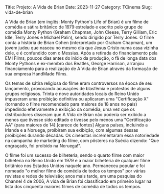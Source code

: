 Title: Projeto: A Vida de Brian
Date: 2023-11-27
Category: TCinema
Slug: vida-de-brian

A Vida de Brian (em inglês: Monty Python's Life of Brian) é um filme de comédia e sátira britânico de 1979 estrelado e escrito pelo grupo de comédia Monty Python (Graham Chapman, John Cleese, Terry Gilliam, Eric Idle, Terry Jones e Michael Palin), sendo dirigido por Terry Jones. O filme conta a história de Brian Cohen (interpretado por Graham Chapman), um jovem judeu que nasceu no mesmo dia que Jesus Cristo numa casa vizinha dele, e é confundido com o Messias. Após a retirada do financiamento pela EMI Films, poucos dias antes do início da produção, o fã de longa data dos Monty Pythons e ex-membro dos Beatles, George Harrison, arranjou financiamento para a realização de A Vida de Brian através da formação de sua empresa HandMade Films.

Os temas de sátira religiosa do filme eram controversos na época de seu lançamento, provocando acusações de blasfêmia e protestos de alguns grupos religiosos. Trinta e nove autoridades locais do Reino Unido impuseram uma proibição definitiva ou aplicaram uma "Certificação X" (tornando o filme recomendado para maiores de 18 anos no país) impedindo efetivamente a exibição da comédia, uma vez que os distribuidores disseram que A Vida de Brian não poderia ser exibido a menos que tivesse sido editado e tivesse pelo menos uma "Certificação AA" (para maiores de 14).[carece de fontes] Alguns países, incluindo a Irlanda e a Noruega, proibiram sua exibição, com algumas dessas proibições durando décadas. Os cineastas incrementaram essa notoriedade na campanha de marketing do filme, com pôsteres na Suécia dizendo: "Que engraçado, foi proibido na Noruega!".

O filme foi um sucesso de bilheteria, sendo o quarto filme com maior bilheteria no Reino Unido em 1979 e a maior bilheteria de qualquer filme britânico nos Estados Unidos naquele ano. Permaneceu popular e foi nomeado "o melhor filme de comédia de todos os tempos" por várias revistas e redes de televisão; anos mais tarde, em uma pesquisa do Channel 4 de 2006, A vida de Brian foi classificado em primeiro lugar na lista dos cinquenta maiores filmes de comédia de todos os tempos.